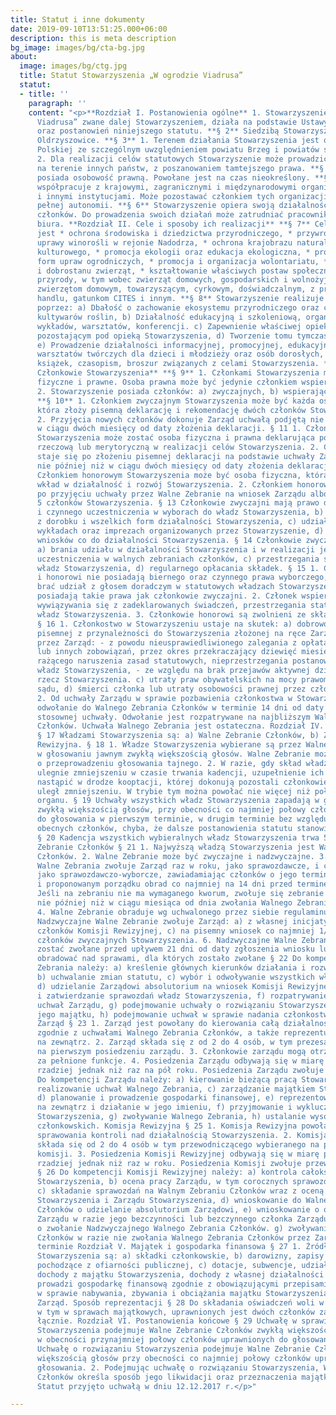 ```yaml
---
title: Statut i inne dokumenty
date: 2019-09-10T13:51:25.000+06:00
description: this is meta description
bg_image: images/bg/cta-bg.jpg
about:
  image: images/bg/ctg.jpg
  title: Statut Stowarzyszenia „W ogrodzie Viadrusa”
  statut:
  - title: ''
    paragraph: ''
    content: "<p>**Rozdział I. Postanowienia ogólne** 1. Stowarzyszenie „W ogrodzie
      Viadrusa” zwane dalej Stowarzyszeniem, działa na podstawie Ustawy Prawo o stowarzyszeniach
      oraz postanowień niniejszego statutu. **§ 2** Siedzibą Stowarzyszenia jest wieś
      Oldrzyszowice. **§ 3** 1. Terenem działania Stowarzyszenia jest obszar Rzeczpospolitej
      Polskiej ze szczególnym uwzględnieniem powiatu Brzeg i powiatów sąsiadujących.
      2. Dla realizacji celów statutowych Stowarzyszenie może prowadzić działania
      na terenie innych państw, z poszanowaniem tamtejszego prawa. **§ 4** Stowarzyszenie
      posiada osobowość prawną. Powołane jest na czas nieokreślony. **§ 5** Stowarzyszenie
      współpracuje z krajowymi, zagranicznymi i międzynarodowymi organizacjami pozarządowymi
      i innymi instytucjami. Może pozostawać członkiem tych organizacji na zasadach
      pełnej autonomii. **§ 6** Stowarzyszenie opiera swoją działalność na pracy społecznej
      członków. Do prowadzenia swoich działań może zatrudniać pracowników oraz powoływać
      biura. **Rozdział II. Cele i sposoby ich realizacji** **§ 7** Celem stowarzyszenia
      jest * ochrona środowiska i dziedzictwa przyrodniczego, * przywrócenie tradycji
      uprawy winorośli w rejonie Nadodrza, * ochrona krajobrazu naturalnego i dziedzictwa
      kulturowego, * promocja ekologii oraz edukacja ekologiczna, * propagowanie tradycyjnych
      form upraw ogrodniczych, * promocja i organizacja wolontariatu, * ochrona praw
      i dobrostanu zwierząt, * kształtowanie właściwych postaw społecznych wobec świata
      przyrody, w tym wobec zwierząt domowych, gospodarskich i wolnożyjących, * pomoc
      zwierzętom domowym, towarzyszącym, cyrkowym, doświadczalnym, z przemytu, nielegalnego
      handlu, gatunkom CITES i innym. **§ 8** Stowarzyszenie realizuje swoje cele
      poprzez: a) Dbałość o zachowanie ekosystemu przyrodniczego oraz cennych historycznie
      kultywarów roślin, b) Działalność edukacyjną i szkoleniową, organizację spotkań,
      wykładów, warsztatów, konferencji. c) Zapewnienie właściwej opieki zwierzętom
      pozostającym pod opieką Stowarzyszenia, d) Tworzenie tomu tymczasowego dla zwierząt,
      e) Prowadzenie działalności informacyjnej, promocyjnej, edukacyjnej, f) Organizowanie
      warsztatów twórczych dla dzieci i młodzieży oraz osób dorosłych, g) Wydawanie
      książek, czasopism, broszur związanych z celami Stowarzyszenia. **Rozdział III.
      Członkowie Stowarzyszenia** **§ 9** 1. Członkami Stowarzyszenia mogą być osoby
      fizyczne i prawne. Osoba prawna może być jedynie członkiem wspierającym Stowarzyszenia.
      2. Stowarzyszenie posiada członków: a) zwyczajnych, b) wspierających, c) honorowych.
      **§ 10** 1. Członkiem zwyczajnym Stowarzyszenia może być każda osoba fizyczna,
      która złoży pisemną deklarację i rekomendację dwóch członków Stowarzyszenia.
      2. Przyjęcia nowych członków dokonuje Zarząd uchwałą podjętą nie później niż
      w ciągu dwóch miesięcy od daty złożenia deklaracji. § 11 1. Członkiem wspierającym
      Stowarzyszenia może zostać osoba fizyczna i prawna deklarująca pomoc finansową,
      rzeczową lub merytoryczną w realizacji celów Stowarzyszenia. 2. Członkiem wspierającym
      staje się po złożeniu pisemnej deklaracji na podstawie uchwały Zarządu podjętej
      nie później niż w ciągu dwóch miesięcy od daty złożenia deklaracji. § 12 1.
      Członkiem honorowym Stowarzyszenia może być osoba fizyczna, która wniosła wybitny
      wkład w działalność i rozwój Stowarzyszenia. 2. Członkiem honorowym staje się
      po przyjęciu uchwały przez Walne Zebranie na wniosek Zarządu albo co najmniej
      5 członków Stowarzyszenia. § 13 Członkowie zwyczajni mają prawo do: a) biernego
      i czynnego uczestniczenia w wyborach do władz Stowarzyszenia, b) korzystania
      z dorobku i wszelkich form działalności Stowarzyszenia, c) udziału w zebraniach,
      wykładach oraz imprezach organizowanych przez Stowarzyszenie, d) zgłaszania
      wniosków co do działalności Stowarzyszenia. § 14 Członkowie zwyczajni mają obowiązek:
      a) brania udziału w działalności Stowarzyszenia i w realizacji jego celów, b)
      uczestniczenia w walnych zebraniach członków, c) przestrzegania statutu i uchwał
      władz Stowarzyszenia, d) regularnego opłacania składek. § 15 1. Członkowie wspierający
      i honorowi nie posiadają biernego oraz czynnego prawa wyborczego, mogą jednak
      brać udział z głosem doradczym w statutowych władzach Stowarzyszenia, poza tym
      posiadają takie prawa jak członkowie zwyczajni. 2. Członek wspierający ma obowiązek
      wywiązywania się z zadeklarowanych świadczeń, przestrzegania statutu oraz uchwał
      władz Stowarzyszenia. 3. Członkowie honorowi są zwolnieni ze składek członkowskich.
      § 16 1. Członkostwo w Stowarzyszeniu ustaje na skutek: a) dobrowolnej rezygnacji
      pisemnej z przynależności do Stowarzyszenia złożonej na ręce Zarządu, b) wykluczenia
      przez Zarząd: - z powodu nieusprawiedliwionego zalegania z opłatą składek członkowskich
      lub innych zobowiązań, przez okres przekraczający dziewięć miesięcy, - z powodu
      rażącego naruszenia zasad statutowych, nieprzestrzegania postanowień i uchwał
      władz Stowarzyszenia, - ze względu na brak przejawów aktywnej działalności na
      rzecz Stowarzyszenia. c) utraty praw obywatelskich na mocy prawomocnego wyroku
      sądu, d) śmierci członka lub utraty osobowości prawnej przez członka wspierającego.
      2. Od uchwały Zarządu w sprawie pozbawienia członkostwa w Stowarzyszeniu przysługuje
      odwołanie do Walnego Zebrania Członków w terminie 14 dni od daty doręczenia
      stosownej uchwały. Odwołanie jest rozpatrywane na najbliższym Walnym Zebraniu
      Członków. Uchwała Walnego Zebrania jest ostateczna. Rozdział IV. Władze Stowarzyszenia
      § 17 Władzami Stowarzyszenia są: a) Walne Zebranie Członków, b) Zarząd, c) Komisja
      Rewizyjna. § 18 1. Władze Stowarzyszenia wybierane są przez Walne Zebranie Członków
      w głosowaniu jawnym zwykłą większością głosów. Walne Zebranie może zdecydować
      o przeprowadzeniu głosowania tajnego. 2. W razie, gdy skład władz Stowarzyszenia
      ulegnie zmniejszeniu w czasie trwania kadencji, uzupełnienie ich składu może
      nastąpić w drodze kooptacji, której dokonują pozostali członkowie organu, który
      uległ zmniejszeniu. W trybie tym można powołać nie więcej niż połowę składu
      organu. § 19 Uchwały wszystkich władz Stowarzyszenia zapadają w głosowaniu jawnym
      zwykłą większością głosów, przy obecności co najmniej połowy członków uprawnionych
      do głosowania w pierwszym terminie, w drugim terminie bez względu na liczbę
      obecnych członków, chyba, że dalsze postanowienia statutu stanowią inaczej.
      § 20 Kadencja wszystkich wybieralnych władz Stowarzyszenia trwa 5 lat. Walne
      Zebranie Członków § 21 1. Najwyższą władzą Stowarzyszenia jest Walne Zebranie
      Członków. 2. Walne Zebranie może być zwyczajne i nadzwyczajne. 3. Zwyczajne
      Walne Zebrania zwołuje Zarząd raz w roku, jako sprawozdawcze, i co pięć lat,
      jako sprawozdawczo-wyborcze, zawiadamiając członków o jego terminie, miejscu
      i proponowanym porządku obrad co najmniej na 14 dni przed terminem Walnego Zebrania.
      Jeśli na zebraniu nie ma wymaganego kworum, zwołuje się zebranie w drugim terminie
      nie później niż w ciągu miesiąca od dnia zwołania Walnego Zebrania Członków.
      4. Walne Zebranie obraduje wg uchwalonego przez siebie regulaminu obrad. 5.
      Nadzwyczajne Walne Zebranie zwołuje Zarząd: a) z własnej inicjatywy, b) na żądanie
      członków Komisji Rewizyjnej, c) na pisemny wniosek co najmniej 1/3 ogólnej liczby
      członków zwyczajnych Stowarzyszenia. 6. Nadzwyczajne Walne Zebranie powinno
      zostać zwołane przed upływem 21 dni od daty zgłoszenia wniosku lub żądania i
      obradować nad sprawami, dla których zostało zwołane § 22 Do kompetencji Walnego
      Zebrania należy: a) kreślenie głównych kierunków działania i rozwoju Stowarzyszenia,
      b) uchwalanie zmian statutu, c) wybór i odwoływanie wszystkich władz Stowarzyszenia,
      d) udzielanie Zarządowi absolutorium na wniosek Komisji Rewizyjnej, e) rozpatrywanie
      i zatwierdzanie sprawozdań władz Stowarzyszenia, f) rozpatrywanie odwołań od
      uchwał Zarządu, g) podejmowanie uchwały o rozwiązaniu Stowarzyszenia i przeznaczeniu
      jego majątku, h) podejmowanie uchwał w sprawie nadania członkostwa honorowego.
      Zarząd § 23 1. Zarząd jest powołany do kierowania całą działalnością Stowarzyszenia
      zgodnie z uchwałami Walnego Zebrania Członków, a także reprezentuje Stowarzyszenie
      na zewnątrz. 2. Zarząd składa się z od 2 do 4 osób, w tym prezesa wybieranego
      na pierwszym posiedzeniu zarządu. 3. Członkowie zarządu mogą otrzymywać wynagrodzenie
      za pełnione funkcje. 4. Posiedzenia Zarządu odbywają się w miarę potrzeb, nie
      rzadziej jednak niż raz na pół roku. Posiedzenia Zarządu zwołuje prezes. § 24
      Do kompetencji Zarządu należy: a) kierowanie bieżącą pracą Stowarzyszenia, b)
      realizowanie uchwał Walnego Zebrania, c) zarządzanie majątkiem Stowarzyszenia,
      d) planowanie i prowadzenie gospodarki finansowej, e) reprezentowanie Stowarzyszenia
      na zewnątrz i działanie w jego imieniu, f) przyjmowanie i wykluczanie członków
      Stowarzyszenia, g) zwoływanie Walnego Zebrania, h) ustalanie wysokości składek
      członkowskich. Komisja Rewizyjna § 25 1. Komisja Rewizyjna powołana jest do
      sprawowania kontroli nad działalnością Stowarzyszenia. 2. Komisja Rewizyjna
      składa się od 2 do 4 osób w tym przewodniczącego wybieranego na pierwszym posiedzeniu
      komisji. 3. Posiedzenia Komisji Rewizyjnej odbywają się w miarę potrzeb, nie
      rzadziej jednak niż raz w roku. Posiedzenia Komisji zwołuje przewodniczący.
      § 26 Do kompetencji Komisji Rewizyjnej należy: a) kontrola całokształtu działalności
      Stowarzyszenia, b) ocena pracy Zarządu, w tym corocznych sprawozdań i bilansu,
      c) składanie sprawozdań na Walnym Zebraniu Członków wraz z oceną działalności
      Stowarzyszenia i Zarządu Stowarzyszenia, d) wnioskowanie do Walnego Zebrania
      Członków o udzielanie absolutorium Zarządowi, e) wnioskowanie o odwołanie całego
      Zarządu w razie jego bezczynności lub bezczynnego członka Zarządu, f) wnioskowanie
      o zwołanie Nadzwyczajnego Walnego Zebrania Członków. g) zwoływanie Walnego Zebrania
      Członków w razie nie zwołania Walnego Zebrania Członków przez Zarząd w określnym
      terminie Rozdział V. Majątek i gospodarka finansowa § 27 1. Źródłami majątku
      Stowarzyszenia są: a) składki członkowskie, b) darowizny, zapisy i spadki, środki
      pochodzące z ofiarności publicznej, c) dotacje, subwencje, udziały, lokaty d)
      dochody z majątku Stowarzyszenia, dochody z własnej działalności 2. Stowarzyszenie
      prowadzi gospodarkę finansową zgodnie z obowiązującymi przepisami. 3. Decyzje
      w sprawie nabywania, zbywania i obciążania majątku Stowarzyszenia podejmuje
      Zarząd. Sposób reprezentacji § 28 Do składania oświadczeń woli w imieniu Stowarzyszenia,
      w tym w sprawach majątkowych, uprawnionych jest dwóch członków zarządu działających
      łącznie. Rozdział VI. Postanowienia końcowe § 29 Uchwałę w sprawie zmiany statutu
      Stowarzyszenia podejmuje Walne Zebranie Członków zwykłą większością głosów,
      w obecności przynajmniej połowy członków uprawnionych do głosowania. § 30 1.
      Uchwałę o rozwiązaniu Stowarzyszenia podejmuje Walne Zebranie Członków zwykłą
      większością głosów przy obecności co najmniej połowy członków uprawnionych do
      głosowania. 2. Podejmując uchwałę o rozwiązaniu Stowarzyszenia, Walne Zebranie
      Członków określa sposób jego likwidacji oraz przeznaczenia majątku Stowarzyszenia.
      Statut przyjęto uchwałą w dniu 12.12.2017 r.</p>"

---
```


